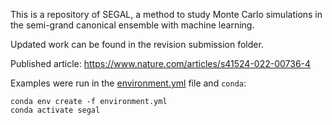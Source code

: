 
This is a repository of SEGAL, a method to study Monte Carlo simulations in the semi-grand canonical ensemble with machine learning.

Updated work can be found in the revision submission folder.

Published article: https://www.nature.com/articles/s41524-022-00736-4


Examples were run in the  [environment.yml](environment.yml) file and `conda`:

```
conda env create -f environment.yml
conda activate segal
```
